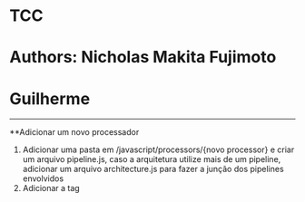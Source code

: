 # TCC
# Authors:  Nicholas Makita Fujimoto
#           Guilherme
----------
**Adicionar um novo processador
1. Adicionar uma pasta em /javascript/processors/{novo processor} e criar um arquivo pipeline.js, caso a arquitetura utilize mais de um pipeline, adicionar um arquivo architecture.js para fazer a junção dos pipelines envolvidos
2. Adicionar a tag <script> em /index.html para importar os arquivos desejados
3. Adicionar uma opção em /index.html no "select" de id "selectPipe" para o pipeline do novo processador e adicionar a opção na função "setPipe" em /javascript/index.js para a nova opção
4. Caso queira adicionar um novo preditor de desvio, adicionar um arquivo branch-prediction.js na pasta criada, adicionar a respectiva tag <script> e adicionar as opções no <select> de id "selectBP" e função "setBP"
4.1. O preditor de desvio deve possuir os seguintes métodos públicos: 
 - predict (instruction) - Deve receber a instrução de desvio a ser prevista - Deve retornar o endereço de desvio, caso resultado seja verdadeiro, undefined caso contrário
 - update (instruction, taken) - Deve receber a instrução de desvio e o resultado do branch - Deve atualizar sua cache
 - render (container) - Deve receber o elemento HTML onde o preditor será mostrado (case se deseje uma representação gráfica do mesmo) - Chama o render da cache
5. Caso queira adicionar um novo tratamento de dependências, adicionar um novo arquivo na pasta /javascript/dependency-handler, adicionar a respectiva tag <script> e adicionar uma nova opção no <select> de id "
5.1. O tratamento de dependências deve possuir os seguintes métodos públicos:

6. Funções auxiliares estão definidas em /javascript/aux-functions
7. Códigos estão definidos em /javascript/index.js na função "setCode"